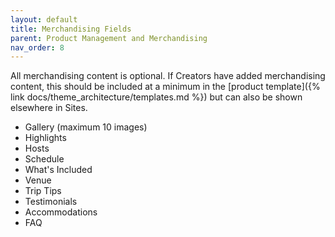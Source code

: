 ```yaml
---
layout: default
title: Merchandising Fields
parent: Product Management and Merchandising
nav_order: 8
---
```


All merchandising content is optional. If Creators have added merchandising content, this should be included at a minimum in the [product template]({% link docs/theme_architecture/templates.md %}) but can also be shown elsewhere in Sites. 

* Gallery (maximum 10 images)
* Highlights
* Hosts
* Schedule
* What's Included
* Venue
* Trip Tips
* Testimonials
* Accommodations
* FAQ